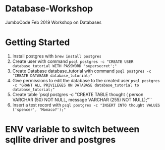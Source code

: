 # Database-Workshop
JumboCode Feb 2019 Workshop on Databases



# Getting Started



1. Install postgres with `brew install postgres`
2. Create user with command `psql postgres -c "CREATE USER database_tutorial WITH PASSWORD 'supersecret';"`
3. Create  Database database_tutorial with command `psql postgres -c "CREATE DATABASE database_tutorial;"`
4. Give permissions to edit the database to the created user `psql postgres -c "GRANT ALL PRIVILEGES ON DATABASE database_tutorial to database_tutorial;"`
5. Create table `psql postgres -c "CREATE TABLE thought ( person VARCHAR (50) NOT NULL, message VARCHAR (255) NOT NULL);"``
6. Insert a test record with `psql postgres -c "INSERT INTO thought VALUES ('spencer', 'Monaco?');"`

# ENV variable to switch between sqllite driver and postgres
